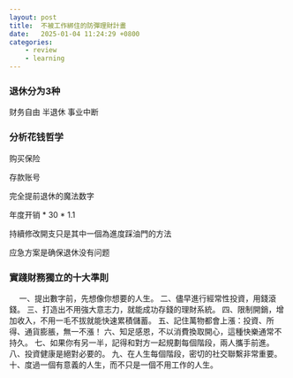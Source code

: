 ```yaml
---
layout: post
title:  不被工作綁住的防彈理財計畫
date:   2025-01-04 11:24:29 +0800
categories: 
    - review
    - learning
---
```


### 退休分为3种

财务自由
半退休
事业中断

### 分析花钱哲学

购买保险

存款账号

完全提前退休的魔法数字

年度开销 * 30 *  1.1

持續修改開支只是其中一個為進度踩油門的方法

应急方案是确保退休没有问题

### 實踐財務獨立的十大準則
   　
   一、提出數字前，先想像你想要的人生。
   二、儘早進行經常性投資，用錢滾錢。
   三、打造出不用強大意志力，就能成功存錢的理財系統。
   四、限制開銷，增加收入，不用一毛不拔就能快速累積儲蓄。
   五、記住萬物都會上漲：投資、所得、通貨膨脹，無一不漲！
   六、知足感恩，不以消費換取開心，這種快樂通常不持久。
   七、如果你有另一半，記得和對方一起規劃每個階段，兩人攜手前進。
   八、投資健康是絕對必要的。
   九、在人生每個階段，密切的社交聯繫非常重要。
   十、度過一個有意義的人生，而不只是一個不用工作的人生。